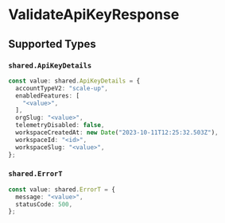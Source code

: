 # ValidateApiKeyResponse


## Supported Types

### `shared.ApiKeyDetails`

```typescript
const value: shared.ApiKeyDetails = {
  accountTypeV2: "scale-up",
  enabledFeatures: [
    "<value>",
  ],
  orgSlug: "<value>",
  telemetryDisabled: false,
  workspaceCreatedAt: new Date("2023-10-11T12:25:32.503Z"),
  workspaceId: "<id>",
  workspaceSlug: "<value>",
};
```

### `shared.ErrorT`

```typescript
const value: shared.ErrorT = {
  message: "<value>",
  statusCode: 500,
};
```

